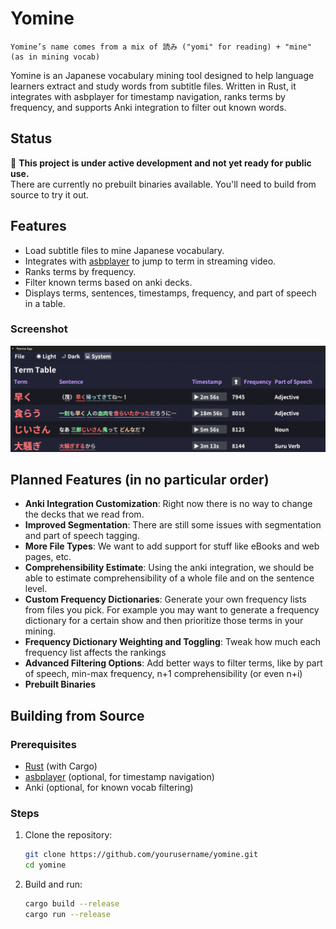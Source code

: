 # Yomine
    Yomine’s name comes from a mix of 読み ("yomi" for reading) + "mine" (as in mining vocab)
Yomine is an Japanese vocabulary mining tool designed to help language learners extract and study words from subtitle files. Written in Rust, it integrates with asbplayer for timestamp navigation, ranks terms by frequency, and supports Anki integration to filter out known words.

## Status

🚧 **This project is under active development and not yet ready for public use.**  
There are currently no prebuilt binaries available. You'll need to build from source to try it out.

## Features

- Load subtitle files to mine Japanese vocabulary.
- Integrates with [asbplayer](https://github.com/killergerbah/asbplayer) to jump to term in streaming video.
- Ranks terms by frequency.
- Filter known terms based on anki decks.
- Displays terms, sentences, timestamps, frequency, and part of speech in a table.

### Screenshot

![Yomine UI](screenshot.png)

## Planned Features (in no particular order)

- **Anki Integration Customization**: Right now there is no way to change the decks that we read from.
- **Improved Segmentation**: There are still some issues with segmentation and part of speech tagging.
- **More File Types**: We want to add support for stuff like eBooks and web pages, etc.
- **Comprehensibility Estimate**: Using the anki integration, we should be able to estimate comprehensibility of a whole file and on the sentence level.
- **Custom Frequency Dictionaries**: Generate your own frequency lists from files you pick. For example you may want to generate a frequency dictionary for a certain show and then prioritize those terms in your mining.
- **Frequency Dictionary Weighting and Toggling**: Tweak how much each frequency list affects the rankings
- **Advanced Filtering Options**: Add better ways to filter terms, like by part of speech, min-max frequency, n+1 comprehensibility (or even n+i)
- **Prebuilt Binaries**

## Building from Source

### Prerequisites

- [Rust](https://www.rust-lang.org/tools/install) (with Cargo)
- [asbplayer](https://github.com/killergerbah/asbplayer) (optional, for timestamp navigation)
- Anki (optional, for known vocab filtering)

### Steps

1. Clone the repository:
   ```bash
   git clone https://github.com/yourusername/yomine.git
   cd yomine

2. Build and run:
    ```bash
    cargo build --release
    cargo run --release